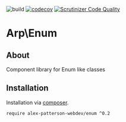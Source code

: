 ![build](https://github.com/alex-patterson-webdev/enum/actions/workflows/workflow.yml/badge.svg)
[![codecov](https://codecov.io/gh/alex-patterson-webdev/enum/branch/master/graph/badge.svg)](https://codecov.io/gh/alex-patterson-webdev/enum)
[![Scrutinizer Code Quality](https://scrutinizer-ci.com/g/alex-patterson-webdev/enum/badges/quality-score.png?b=master)](https://scrutinizer-ci.com/g/alex-patterson-webdev/enum/?branch=master)

# Arp\Enum

## About

Component library for Enum like classes

## Installation

Installation via [composer](https://getcomposer.org).

    require alex-patterson-webdev/enum ^0.2

    
